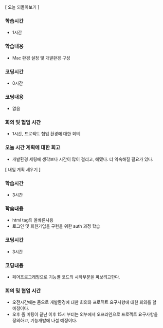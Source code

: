[ 오늘 되돌아보기 ]

### 학습시간
- 1시간

### 학습내용
-  Mac 환경 설정 및 개발환경 구성

### 코딩시간
- 0시간

### 코딩내용 
- 없음

### 회의 및 협업 시간
- 1시간, 프로젝트 협업 환경에 대한 회의

### 오늘 시간 계획에 대한 회고
- 개발환경 세팅에 생각보다 시간이 많이 걸리고, 헤맸다. 더 익숙해질 필요가 있다.


[ 내일 계획 세우기 ]
### 학습시간
- 3시간

### 학습내용
- html tag의 올바른사용
- 로그인 및 회원가입을 구현을 위한 auth 과정 학습

### 코딩시간
- 3시간

### 코딩내용
- 페어프로그래밍으로 기능별 코드의 시작부분을 짜보려고한다.

### 회의 및 협업 시간
- 오전시간에는 줌으로 개발환경에 대한 회의와 프로젝트 요구사항에 대한 회의를 할 예정이다.
- 오후 줌 미팅이 끝난 이후 15시 부터는 외부에서 오프라인으로 프로젝트 요구사항을 정의하고, 기능개발에 나설 예정이다.